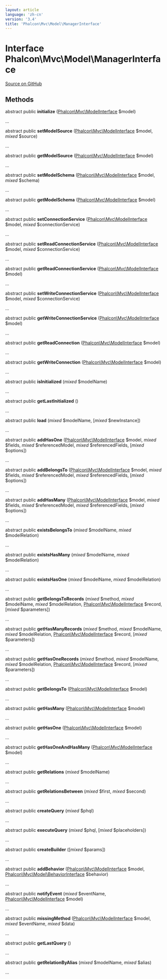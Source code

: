 ```yaml
---
layout: article
language: 'zh-cn'
version: '3.4'
title: 'Phalcon\Mvc\Model\ManagerInterface'
---
```


# Interface **Phalcon\Mvc\Model\ManagerInterface**

<a href="https://github.com/phalcon/cphalcon/tree/v3.4.0/phalcon/mvc/model/managerinterface.zep" class="btn btn-default btn-sm">Source on GitHub</a>

## Methods

abstract public **initialize** ([Phalcon\Mvc\ModelInterface](/3.4/en/api/Phalcon_Mvc_ModelInterface) $model)

...

abstract public **setModelSource** ([Phalcon\Mvc\ModelInterface](/3.4/en/api/Phalcon_Mvc_ModelInterface) $model, *mixed* $source)

...

abstract public **getModelSource** ([Phalcon\Mvc\ModelInterface](/3.4/en/api/Phalcon_Mvc_ModelInterface) $model)

...

abstract public **setModelSchema** ([Phalcon\Mvc\ModelInterface](/3.4/en/api/Phalcon_Mvc_ModelInterface) $model, *mixed* $schema)

...

abstract public **getModelSchema** ([Phalcon\Mvc\ModelInterface](/3.4/en/api/Phalcon_Mvc_ModelInterface) $model)

...

abstract public **setConnectionService** ([Phalcon\Mvc\ModelInterface](/3.4/en/api/Phalcon_Mvc_ModelInterface) $model, *mixed* $connectionService)

...

abstract public **setReadConnectionService** ([Phalcon\Mvc\ModelInterface](/3.4/en/api/Phalcon_Mvc_ModelInterface) $model, *mixed* $connectionService)

...

abstract public **getReadConnectionService** ([Phalcon\Mvc\ModelInterface](/3.4/en/api/Phalcon_Mvc_ModelInterface) $model)

...

abstract public **setWriteConnectionService** ([Phalcon\Mvc\ModelInterface](/3.4/en/api/Phalcon_Mvc_ModelInterface) $model, *mixed* $connectionService)

...

abstract public **getWriteConnectionService** ([Phalcon\Mvc\ModelInterface](/3.4/en/api/Phalcon_Mvc_ModelInterface) $model)

...

abstract public **getReadConnection** ([Phalcon\Mvc\ModelInterface](/3.4/en/api/Phalcon_Mvc_ModelInterface) $model)

...

abstract public **getWriteConnection** ([Phalcon\Mvc\ModelInterface](/3.4/en/api/Phalcon_Mvc_ModelInterface) $model)

...

abstract public **isInitialized** (*mixed* $modelName)

...

abstract public **getLastInitialized** ()

...

abstract public **load** (*mixed* $modelName, [*mixed* $newInstance])

...

abstract public **addHasOne** ([Phalcon\Mvc\ModelInterface](/3.4/en/api/Phalcon_Mvc_ModelInterface) $model, *mixed* $fields, *mixed* $referencedModel, *mixed* $referencedFields, [*mixed* $options])

...

abstract public **addBelongsTo** ([Phalcon\Mvc\ModelInterface](/3.4/en/api/Phalcon_Mvc_ModelInterface) $model, *mixed* $fields, *mixed* $referencedModel, *mixed* $referencedFields, [*mixed* $options])

...

abstract public **addHasMany** ([Phalcon\Mvc\ModelInterface](/3.4/en/api/Phalcon_Mvc_ModelInterface) $model, *mixed* $fields, *mixed* $referencedModel, *mixed* $referencedFields, [*mixed* $options])

...

abstract public **existsBelongsTo** (*mixed* $modelName, *mixed* $modelRelation)

...

abstract public **existsHasMany** (*mixed* $modelName, *mixed* $modelRelation)

...

abstract public **existsHasOne** (*mixed* $modelName, *mixed* $modelRelation)

...

abstract public **getBelongsToRecords** (*mixed* $method, *mixed* $modelName, *mixed* $modelRelation, [Phalcon\Mvc\ModelInterface](/3.4/en/api/Phalcon_Mvc_ModelInterface) $record, [*mixed* $parameters])

...

abstract public **getHasManyRecords** (*mixed* $method, *mixed* $modelName, *mixed* $modelRelation, [Phalcon\Mvc\ModelInterface](/3.4/en/api/Phalcon_Mvc_ModelInterface) $record, [*mixed* $parameters])

...

abstract public **getHasOneRecords** (*mixed* $method, *mixed* $modelName, *mixed* $modelRelation, [Phalcon\Mvc\ModelInterface](/3.4/en/api/Phalcon_Mvc_ModelInterface) $record, [*mixed* $parameters])

...

abstract public **getBelongsTo** ([Phalcon\Mvc\ModelInterface](/3.4/en/api/Phalcon_Mvc_ModelInterface) $model)

...

abstract public **getHasMany** ([Phalcon\Mvc\ModelInterface](/3.4/en/api/Phalcon_Mvc_ModelInterface) $model)

...

abstract public **getHasOne** ([Phalcon\Mvc\ModelInterface](/3.4/en/api/Phalcon_Mvc_ModelInterface) $model)

...

abstract public **getHasOneAndHasMany** ([Phalcon\Mvc\ModelInterface](/3.4/en/api/Phalcon_Mvc_ModelInterface) $model)

...

abstract public **getRelations** (*mixed* $modelName)

...

abstract public **getRelationsBetween** (*mixed* $first, *mixed* $second)

...

abstract public **createQuery** (*mixed* $phql)

...

abstract public **executeQuery** (*mixed* $phql, [*mixed* $placeholders])

...

abstract public **createBuilder** ([*mixed* $params])

...

abstract public **addBehavior** ([Phalcon\Mvc\ModelInterface](/3.4/en/api/Phalcon_Mvc_ModelInterface) $model, [Phalcon\Mvc\Model\BehaviorInterface](/3.4/en/api/Phalcon_Mvc_Model_BehaviorInterface) $behavior)

...

abstract public **notifyEvent** (*mixed* $eventName, [Phalcon\Mvc\ModelInterface](/3.4/en/api/Phalcon_Mvc_ModelInterface) $model)

...

abstract public **missingMethod** ([Phalcon\Mvc\ModelInterface](/3.4/en/api/Phalcon_Mvc_ModelInterface) $model, *mixed* $eventName, *mixed* $data)

...

abstract public **getLastQuery** ()

...

abstract public **getRelationByAlias** (*mixed* $modelName, *mixed* $alias)

...